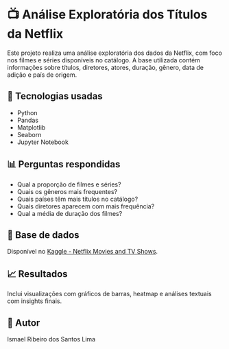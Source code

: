 # 📺 Análise Exploratória dos Títulos da Netflix

Este projeto realiza uma análise exploratória dos dados da Netflix, com foco nos filmes e séries disponíveis no catálogo. A base utilizada contém informações sobre títulos, diretores, atores, duração, gênero, data de adição e país de origem.

## 🔧 Tecnologias usadas
- Python
- Pandas
- Matplotlib
- Seaborn
- Jupyter Notebook

## 📊 Perguntas respondidas
- Qual a proporção de filmes e séries?
- Quais os gêneros mais frequentes?
- Quais países têm mais títulos no catálogo?
- Quais diretores aparecem com mais frequência?
- Qual a média de duração dos filmes?

## 📎 Base de dados
Disponível no [Kaggle - Netflix Movies and TV Shows](https://www.kaggle.com/datasets/shivamb/netflix-shows).

## 📈 Resultados
Inclui visualizações com gráficos de barras, heatmap e análises textuais com insights finais.

## 🧠 Autor
Ismael Ribeiro dos Santos Lima
